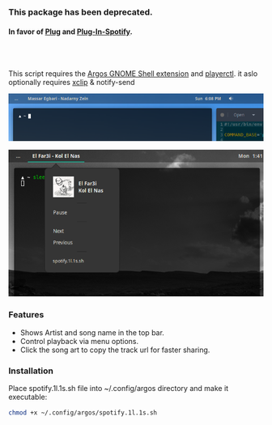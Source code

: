 
### This package has been deprecated.
#### In favor of [Plug](https://github.com/ItsKerolos/plug) and [Plug-In-Spotify](https://github.com/ItsKerolos/plug-in-spotify).

</br></br>

This script requires the [Argos GNOME Shell extension](https://github.com/p-e-w/argos) and [playerctl](https://github.com/acrisci/playerctl).
it aslo optionally requires [xclip](https://github.com/astrand/xclip) & notify-send

![Topbar](https://raw.githubusercontent.com/ItsKerolos/argos-mpris/master/Screenshot-20200524180819-847x158.png)

![Menu](https://raw.githubusercontent.com/ItsKerolos/argos-mpris/master/Screenshot-2020-05-25-13-41-28.png)

### Features
* Shows Artist and song name in the top bar.
* Control playback via menu options.
* Click the song art to copy the track url for faster sharing.

### Installation

Place spotify.1l.1s.sh file into ~/.config/argos directory and make it executable:
```bash
chmod +x ~/.config/argos/spotify.1l.1s.sh
```

